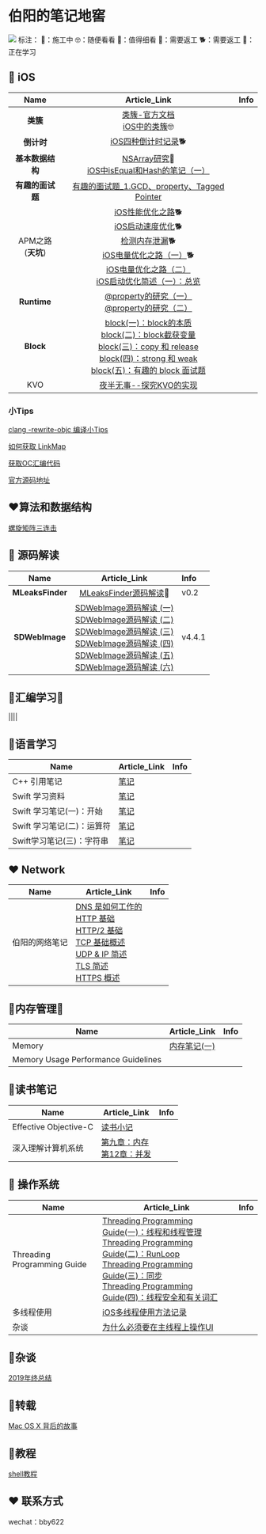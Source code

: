 # 伯阳的笔记地窖

![](https://github.com/BiBoyang/Study/blob/master/Image/changbaoshan.png?raw=true)
标注：
🚧：施工中 
🤓：随便看看
👀：值得细看
🔄：需要返工
🐕：需要返工
🤔：正在学习


## 📱 iOS
|  Name | Article_Link  |  Info |
|:-------:|:-------:|:------|
| **类簇**  |  [类簇-官方文档](https://github.com/BiBoyang/Study/blob/master/File/001.md)<br>[iOS中的类簇](https://github.com/BiBoyang/Study/blob/master/File/002.md)🤓|   |
| **倒计时**  |  [iOS四种倒计时记录](https://github.com/BiBoyang/Study/blob/master/File/003.md)🐕 |   |
|  **基本数据结构** |  [NSArray研究](https://github.com/BiBoyang/Study/blob/master/File/004.md)👀<br>[iOS中isEqual和Hash的笔记（一）](https://github.com/BiBoyang/Study/blob/master/File/hash_01.md) |   |
| **有趣的面试题**  | [有趣的面试题_1.GCD、property、Tagged Pointer](https://github.com/BiBoyang/Study/blob/master/File/InterviewQue_01%20.md)   
| APM之路<br>(**天坑**) |  [iOS性能优化之路](https://github.com/BiBoyang/Study/blob/master/File/iOS_APM_04.md)🐕<br>[iOS启动速度优化](https://github.com/BiBoyang/Study/blob/master/File/iOS_APM_03.md)🐕<br>[检测内存泄漏](https://github.com/BiBoyang/Study/wiki/%E6%A3%80%E6%B5%8B%E5%86%85%E5%AD%98%E6%B3%84%E6%BC%8F)🐕<br>[iOS电量优化之路（一）](https://github.com/BiBoyang/Study/blob/master/File/iOS_APM_01.md)🐕<br>[iOS电量优化之路（二）](https://github.com/BiBoyang/Study/blob/master/File/iOS_APM_02.md)<br>[iOS启动优化简述（一）：总览](https://github.com/BiBoyang/BoyangBlog/blob/master/File/iOS_StartupTime_01.md)|
 **Runtime** | [@property的研究（一）](https://github.com/BiBoyang/BoyangBlog/blob/master/File/runtime_02.md)<br>[@property的研究（二）](https://github.com/BiBoyang/BoyangBlog/blob/master/File/runtime_03.md) |
|  **Block** | [block(一)：block的本质](https://github.com/BiBoyang/BoyangBlog/blob/master/File/Block_01.md)<br>[block(二)：block截获变量](https://github.com/BiBoyang/BoyangBlog/blob/master/File/Block_02.md)<br>[block(三)：copy 和 release](https://github.com/BiBoyang/BoyangBlog/blob/master/File/Block_03.md)<br>[block(四)：strong 和 weak](https://github.com/BiBoyang/BoyangBlog/blob/master/File/Block_04.md)<br>[block(五)：有趣的 block 面试题](https://github.com/BiBoyang/BoyangBlog/blob/master/File/Block_05.md)   |   |
|KVO|[夜半无事--探究KVO的实现](https://github.com/BiBoyang/Study/blob/master/File/KVO_00.md)|  |


### 小Tips

[clang -rewrite-objc 编译小Tips](https://github.com/BiBoyang/BoyangBlog/blob/master/File/iOS_Tips/iOS_Tips_01.md)

[如何获取 LinkMap](https://github.com/BiBoyang/BoyangBlog/blob/master/File/iOS_Tips/iOS_Tips_02.md)

[获取OC汇编代码](https://github.com/BiBoyang/BoyangBlog/blob/master/File/iOS_Tips/iOS_Tips_03.md)

[官方源码地址](https://github.com/BiBoyang/BoyangBlog/blob/master/File/iOS_Tips/iOS_Tips_04.md)

## ♥️算法和数据结构
[螺旋矩阵三连击](https://github.com/BiBoyang/BoyangBlog/blob/master/File/Algorithm_Item_01.md)

##  📖 源码解读
|  Name | Article_Link  |  Info |
|:-------:|:-------:|:------|
| **MLeaksFinder**  |  [MLeaksFinder源码解读](https://github.com/BiBoyang/BoyangBlog/blob/master/File/006.md)👀|v0.2 | 
| **SDWebImage**  | [SDWebImage源码解读 (一)](https://github.com/BiBoyang/Study/blob/master/File/code_reader_01.md)<br>[SDWebImage源码解读 (二)](https://github.com/BiBoyang/Study/blob/master/File/code_reader_02.md)<br>[SDWebImage源码解读 (三)](https://github.com/BiBoyang/Study/blob/master/File/code_reader_03.md)<br>[SDWebImage源码解读 (四)](https://github.com/BiBoyang/Study/blob/master/File/code_reader_04.md)<br>[SDWebImage源码解读 (五)](https://github.com/BiBoyang/Study/blob/master/File/code_reader_05.md)<br>[SDWebImage源码解读 (六)](https://github.com/BiBoyang/Study/blob/master/File/code_reader_06.md)  |  v4.4.1 |

## 🐯汇编学习🚧
||||

## 📘语言学习
|Name|Article_Link|Info|
|---|---|---|
|C++ 引用笔记|[笔记](https://github.com/BiBoyang/BoyangBlog/blob/master/File/C:C%2B%2B/C%2B%2B_01.md)||
|Swift 学习资料|[笔记](https://github.com/BiBoyang/BoyangBlog/blob/master/File/Swift_Study_Note/Swift_Study_Note_00.md)||
|Swift 学习笔记(一)：开始 |[笔记](https://github.com/BiBoyang/BoyangBlog/blob/master/File/Swift_Study_Note/Swift_Study_Note_01.md)||
|Swift 学习笔记(二)：运算符 |[笔记](https://github.com/BiBoyang/BoyangBlog/blob/master/File/Swift_Study_Note/Swift_Study_Note_02.md)||
|Swift学习笔记(三)：字符串 |[笔记](https://github.com/BiBoyang/BoyangBlog/blob/master/File/Swift_Study_Note/Swift_Study_Note_03.md)||


## ♥️ Network
|Name|Article_Link|Info|
|---|---|---|
|伯阳的网络笔记|[DNS 是如何工作的](https://github.com/BiBoyang/BoyangBlog/blob/master/File/NetWork_08.md)<br>[HTTP 基础](https://github.com/BiBoyang/BoyangBlog/blob/master/File/NetWork_01.md)<br>[HTTP/2 基础](https://github.com/BiBoyang/BoyangBlog/blob/master/File/NetWork_02.md)<br>[TCP 基础概述](https://github.com/BiBoyang/BoyangBlog/blob/master/File/NetWork_03.md)<br>[UDP & IP 简述](https://github.com/BiBoyang/BoyangBlog/blob/master/File/NetWork_04.md)<br>[TLS 简述](https://github.com/BiBoyang/BoyangBlog/blob/master/File/NetWork_05.md)<br>[HTTPS 概述](https://github.com/BiBoyang/BoyangBlog/blob/master/File/NetWork_06.md)||


## 📘内存管理🚧
|Name|Article_Link|Info|
|---|---|---|
|Memory|[内存笔记(一)](https://github.com/BiBoyang/BoyangBlog/blob/master/File/memory_01.md)||
|Memory Usage Performance Guidelines|||

##  📒读书笔记
|  Name | Article_Link  |  Info |
|---|---|---|
| Effective Objective-C  |  [读书小记](https://github.com/BiBoyang/Study/wiki/%E3%80%8AEffective-Objective-C-2.0%E7%BC%96%E5%86%99%E9%AB%98%E8%B4%A8%E9%87%8FiOS%E4%B8%8EOS-X%E4%BB%A3%E7%A0%81%E7%9A%8452%E4%B8%AA%E6%9C%89%E6%95%88%E6%96%B9%E6%B3%95%E3%80%8B%E8%AF%BB%E4%B9%A6%E5%B0%8F%E8%AE%B0) |   |
|深入理解计算机系统|[第九章：内存](https://github.com/BiBoyang/Study/wiki/%E5%86%85%E5%AD%98%E7%AC%94%E8%AE%B0%EF%BC%88%E4%B8%80%EF%BC%89)<br>[第12章：并发](https://github.com/BiBoyang/Study/blob/master/File/CSAPP_12.md)||

## 🍎 操作系统
|Name|Article_Link|Info|
|---|---|---|
|Threading Programming Guide|[Threading Programming Guide(一)：线程和线程管理](https://github.com/BiBoyang/Study/blob/master/File/Thread_00.md)<br>[Threading Programming Guide(二)：RunLoop](https://github.com/BiBoyang/Study/blob/master/File/Thread_01.md)<br>[Threading Programming Guide(三)：同步](https://github.com/BiBoyang/Study/blob/master/File/Thread_02.md)<br>[Threading Programming Guide(四)：线程安全和有关词汇](https://github.com/BiBoyang/Study/blob/master/File/Thread_03.md)||
|多线程使用|[iOS多线程使用方法记录](https://github.com/BiBoyang/Study/blob/master/File/Thread_04.md)||
|杂谈|[为什么必须要在主线程上操作UI](https://github.com/BiBoyang/Study/blob/master/File/Thread_06.md)||


## 🍎杂谈
[2019年终总结](https://github.com/BiBoyang/BoyangBlog/blob/master/File/005.md)

## 🍎转载
[Mac OS X 背后的故事](https://github.com/BiBoyang/BoyangBlog/blob/master/File/006.md)

## 🍎教程
[shell教程](https://www.runoob.com/linux/linux-shell.html)


## ♥️ 联系方式

wechat：bby622

